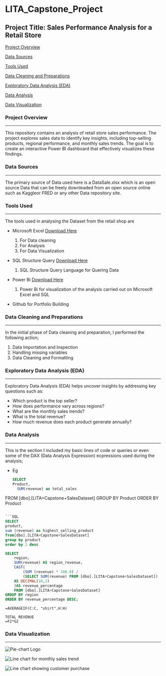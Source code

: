 # LITA_Capstone_Project

## Project Title: Sales Performance Analysis for a Retail Store 

[Project Overview](#project-overview)


[Data Sources](#data-sources)


[Tools Used](#tools-used)


[Data Cleaning and Preparations](#data-cleaning-and-preparations)


[Exploratory Data Analysis (EDA)](exploratory-data-analysis-eda)


[Data Analysis](#data-analysis)


[Data Visualization](#data-visualization)


### Project Overview
---
This repository contains an analysis of retail store sales performance. The project explores sales data to identify key insights, including top-selling products, regional performance, and monthly sales trends. The goal is to create an interactive Power BI dashboard that effectively visualizes these findings.

### Data Sources
---
 The primary source of Data used here is a DataSale.xlsx which is an open source Data that can be freely downleaded from an open source online such as Kaggleor FRED or any other Data repository site.

### Tools Used
---
The tools used in analysing the Dataset from the retail shop are
-  Microsoft Excel [Download Here](https://www.microsoft.com)
   1.  For Data cleaning
   2.  For Analysis
   3.  For Data Visualization

-  SQL Structure Query [Download Here](https://www.microsoft.com/en-us/evalcenter/download-sql-server-2019)
   1. SQL Structure Query Language for Quering Data
  
-  Power Bi [Download Here](https://www.microsoft.com/en-US/download/details.aspx?id=58494)
   1. Power Bi for visualization of the analysis carried out on Microsoft Excel and SQL
  
-   Github for Portfolio Building

  ### Data Cleaning and Preparations
---
 In the initial phase of Data cleaning and preparation, I performed the following action;
1. Data Importation and Inspection
2. Handling missing variables
3.   Data Cleaning and Formatting
    
 ### Exploratory Data Analysis (EDA)
 ---
 Exploratory Data Analysis (EDA) helps uncover insights by addressing key questions such as:
 -   Which product is the top seller?
 -   How does performance vary across regions?
 -   What are the monthly sales trends?
 -   What is the total revenue?
 -   How much revenue does each product generate annually?

### Data Analysis
---
This is the section I included my basic lines of code or queries or even some of the DAX (Data Analysis Expression) ecpressions used during the analysis; 
- Eg

  ```SQL
  SELECT
  Product,
    SUM(revenue) as total_sales 
FROM [dbo].[LITA+Capstone+SalesDataset]
GROUP BY Product
ORDER BY Product
  ```SQL
  
 ```SQL
SELECT
product,
sum (revenue) as highest_selling_product
from[dbo].[LITA+Capstone+SalesDataset]
group by product
order by 2 desc
 ```

```SQL
SELECT 
    region,
    SUM(revenue) AS region_revenue,
    CAST(
        (SUM (revenue) * 100.0) / 
        (SELECT SUM(revenue) FROM [dbo].[LITA+Capstone+SalesDataset])
    AS DECIMAL(10,2)
	)AS revenue_percentage
	FROM [dbo].[LITA+Capstone+SalesDataset]
GROUP BY region
ORDER BY revenue_percentage DESC;
```

```EXCEL
=AVERAGEIF(C:C, "shirt",H:H)
```
```EXCEL
TOTAL REVENUE
=F2*G2
```

### Data Visualization
---

![Pie-chart Logo](https://github.com/user-attachments/assets/8f0387f8-25f0-4257-99da-419063691e4c)


![Line chart for monthly sales trend](https://github.com/user-attachments/assets/56eb6a4e-f69d-486c-ac79-58aba3f7277d)


![Line chart showing customer purchase](https://github.com/user-attachments/assets/ea30022c-083c-45ad-91d3-bc95f5ccf3e4)
